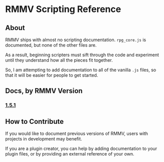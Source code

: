 # RMMV Scripting Reference

## About
RMMV ships with almost no scripting documentation. `rpg_core.js` is documented, but none of the other files are.

As a result, beginning scripters must sift through the code and experiment until they understand how all the pieces fit together.

So, I am attempting to add documentation to all of the vanilla `.js` files, so that it will be easier for people to get started.

## Docs, by RMMV Version
### [1.5.1](RMMV_1-5-1/docs/)

## How to Contribute
If you would like to document previous versions of RMMV, users with projects in development may benefit.

If you are a plugin creator, you can help by adding documentation to your plugin files, or by providing an external reference of your own.

<div style="text-align:center">
<script type='text/javascript' src='https://ko-fi.com/widgets/widget_2.js'></script><script type='text/javascript'>kofiwidget2.init('Buy Me a Coffee :)', '#ff63a7', 'G2G06MG5');kofiwidget2.draw();</script>
</div>
